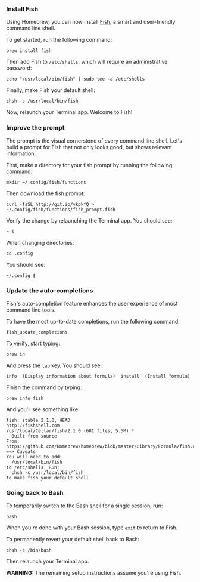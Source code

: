 ### Install Fish

Using Homebrew, you can now install [Fish](http://fishshell.com/), a smart and user-friendly command line shell.

To get started, run the following command:

```
brew install fish
```

Then add Fish to `/etc/shells`, which will require an administrative password:

```
echo "/usr/local/bin/fish" | sudo tee -a /etc/shells
```

Finally, make Fish your default shell:

```
chsh -s /usr/local/bin/fish
```

Now, relaunch your Terminal app. Welcome to Fish!


### Improve the prompt

The prompt is the visual cornerstone of every command line shell. Let's build a prompt for Fish that not only looks good, but shows relevant information.

First, make a directory for your fish prompt by running the following command:

```
mkdir ~/.config/fish/functions
```

Then download the fish prompt:

```
curl -fsSL http://git.io/ykpkfQ > ~/.config/fish/functions/fish_prompt.fish
```

Verify the change by relaunching the Terminal app. You should see:

```
~ $
```

When changing directories:

```
cd .config
```

You should see:

```
~/.config $
```


### Update the auto-completions

Fish's auto-completion feature enhances the user experience of most command line tools.

To have the most up-to-date completions, run the following command:

```
fish_update_completions
```

To verify, start typing:

```
brew in
```

And press the `tab` key. You should see:

```
info  (Display information about formula)  install  (Install formula)
```

Finish the command by typing:

```
brew info fish
```

And you'll see something like:

```
fish: stable 2.1.0, HEAD
http://fishshell.com
/usr/local/Cellar/fish/2.1.0 (681 files, 5.5M) *
  Built from source
From: https://github.com/Homebrew/homebrew/blob/master/Library/Formula/fish.rb
==> Caveats
You will need to add:
  /usr/local/bin/fish
to /etc/shells. Run:
  chsh -s /usr/local/bin/fish
to make fish your default shell.
```


### Going back to Bash

To temporarily switch to the Bash shell for a single session, run:

```
bash
```

When you're done with your Bash session, type `exit` to return to Fish.

To permanently revert your default shell back to Bash:

```
chsh -s /bin/bash
```

Then relaunch your Terminal app.

**WARNING:** The remaining setup instructions assume you're using Fish.
